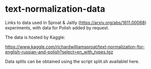 # text-normalization-data

Links to data used in Sproat &amp; Jaitly (https://arxiv.org/abs/1611.00068) experiments, with data for Polish added by request.

The data is hosted by Kaggle:

https://www.kaggle.com/richardwilliamsproat/text-normalization-for-english-russian-and-polish?select=en_with_types.tgz

Data splits can be obtained using the script split.sh availablel here.
